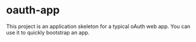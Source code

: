 oauth-app
=========

This project is an application skeleton for a typical oAuth web app. You can use it to quickly bootstrap an app.
